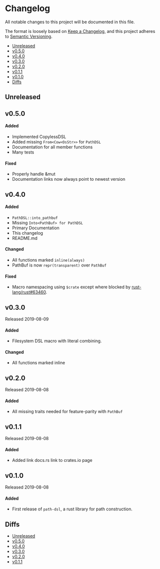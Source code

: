 # Changelog

All notable changes to this project will be documented in this file.

The format is loosely based on [Keep a Changelog](https://keepachangelog.com/en/1.0.0/),
and this project adheres to [Semantic Versioning](https://semver.org/spec/v2.0.0.html).

- [Unreleased](#unreleased)
- [v0.5.0](#v050)
- [v0.4.0](#v040)
- [v0.3.0](#v030)
- [v0.2.0](#v020)
- [v0.1.1](#v011)
- [v0.1.0](#v010)
- [Diffs](#diffs)

## Unreleased

## v0.5.0

#### Added
- Implemented CopylessDSL
- Added missing `From<Cow<OsStr>>` for `PathDSL`
- Documentation for all member functions
- Many tests

#### Fixed
- Properly handle &mut
- Documentation links now always point to newest version

## v0.4.0

#### Added
- `PathDSL::into_pathbuf`
- Missing `Into<PathBuf> for PathDSL`
- Primary Documentation
- This changelog
- README.md

#### Changed
- All functions marked `inline(always)`
- PathBuf is now `repr(transparent)` over `PathBuf`

#### Fixed
- Macro namespacing using `$crate` except where blocked by [rust-lang/rust#63460](https://github.com/rust-lang/rust/issues/63460).

## v0.3.0

Released 2019-08-09

#### Added
- Filesystem DSL macro with literal combining.

#### Changed
- All functions marked inline

## v0.2.0

Released 2019-08-08

#### Added
- All missing traits needed for feature-parity with `PathBuf`

## v0.1.1

Released 2019-08-08

#### Added
- Added link docs.rs link to crates.io page

## v0.1.0

Released 2019-08-08

#### Added
- First release of `path-dsl`, a rust library for path construction.

## Diffs

- [Unreleased](https://github.com/cwfitzgerald/path-dsl-rs/compare/v0.5.0...HEAD)
- [v0.5.0](https://github.com/cwfitzgerald/path-dsl-rs/compare/v0.4.0...v0.5.0)
- [v0.4.0](https://github.com/cwfitzgerald/path-dsl-rs/compare/v0.3.0...v0.4.0)
- [v0.3.0](https://github.com/cwfitzgerald/path-dsl-rs/compare/v0.2.0...v0.3.0)
- [v0.2.0](https://github.com/cwfitzgerald/path-dsl-rs/compare/v0.1.1...v0.2.0)
- [v0.1.1](https://github.com/cwfitzgerald/path-dsl-rs/compare/v0.1.0...v0.1.1)
